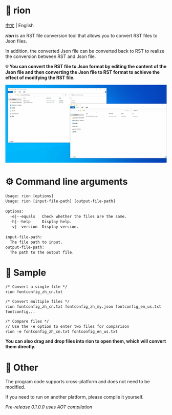 # 📖 rion

[中文](README_CN.MD) | English

***rion*** is an RST file conversion tool that allows you to convert RST files to Json files.

In addition, the converted Json file can be converted back to RST to realize the conversion between RST and Json file.

**💡 You can convert the RST file to Json format by editing the content of the Json file and then converting the Json file to RST format to achieve the effect of modifying the RST file.**

![Image](demo.gif)

# ⚙ Command line arguments
```
Usage: rion [options]
Usage: rion [input-file-path] [output-file-path]

Options:
  -e|--equals   Check whether the files are the same.
  -h|--help     Display help.
  -v|--version  Display version.

input-file-path:
  The file path to input.
output-file-path:
  The path to the output file.
```

# 🚀 Sample

```
/* Convert a single file */
rion fontconfig_zh_cn.txt
```

```
/* Convert multiple files */
rion fontconfig_zh_cn.txt fontconfig_zh_my.json fontconfig_en_us.txt fontconfig...
```

```
/* Compare files */
// Use the -e option to enter two files for comparison
rion -e fontconfig_zh_cn.txt fontconfig_en_us.txt
```

**You can also drag and drop files into rion to open them, which will convert them directly.**

# 🔖 Other

The program code supports cross-platform and does not need to be modified.

If you need to run on another platform, please compile it yourself.

*Pre-release 0.1.0.0 uses AOT compilation*
